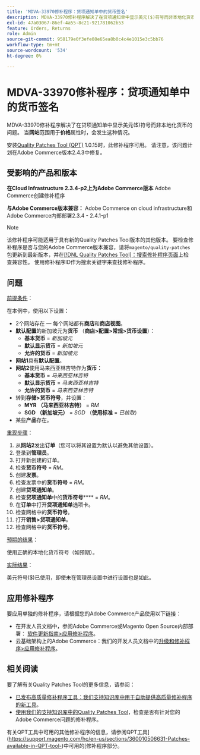 ```yaml
---
title: 'MDVA-33970修补程序：贷项通知单中的货币签名'
description: MDVA-33970修补程序解决了在贷项通知单中显示美元($)符号而非本地化货币的问题。 当**Website**范围用于**Price**属性时，会发生这种情况。
exl-id: 47a03067-86ef-4a55-8c21-921781062b53
feature: Orders, Returns
role: Admin
source-git-commit: 958179e0f3efe08e65ea8b0c4c4e1015e3c5bb76
workflow-type: tm+mt
source-wordcount: '534'
ht-degree: 0%

---
```


# MDVA-33970修补程序：贷项通知单中的货币签名

MDVA-33970修补程序解决了在贷项通知单中显示美元($)符号而非本地化货币的问题。 当&#x200B;**网站**&#x200B;范围用于&#x200B;**价格**&#x200B;属性时，会发生这种情况。

安装[Quality Patches Tool (QPT)](https://devdocs.magento.com/guides/v2.4/comp-mgr/patching.html#mqp) 1.0.15时，此修补程序可用。 请注意，该问题计划在Adobe Commerce版本2.4.3中修复。

## 受影响的产品和版本

**在Cloud Infrastructure 2.3.4-p2上为Adobe Commerce版本** Adobe Commerce创建修补程序

**与Adobe Commerce版本兼容：** Adobe Commerce on cloud infrastructure和Adobe Commerce内部部署2.3.4 - 2.4.1-p1

>[!NOTE]
>
>该修补程序可能适用于具有新的Quality Patches Tool版本的其他版本。 要检查修补程序是否与您的Adobe Commerce版本兼容，请将`magento/quality-patches`包更新到最新版本，并在[[!DNL Quality Patches Tool]：搜索修补程序页面](https://devdocs.magento.com/quality-patches/tool.html#patch-grid)上检查兼容性。 使用修补程序ID作为搜索关键字来查找修补程序。

## 问题

<u>前提条件</u>：

在本例中，使用以下设置：

* 2个网站存在 — 每个网站都有&#x200B;**商店**&#x200B;和&#x200B;**商店视图**。
* **默认配置**&#x200B;的新加坡元为&#x200B;**货币** （**商店>配置>常规>货币设置**）：
   * **基本货币** = *新加坡元*
   * **默认显示货币** = *新加坡元*
   * **允许的货币** = *新加坡元*
* **网站1**&#x200B;具有&#x200B;**默认配置**。
* **网站2**&#x200B;使用马来西亚林吉特作为&#x200B;**货币**：
   * **基本货币** = *马来西亚林吉特*
   * **默认显示货币** = *马来西亚林吉特*
   * **允许的货币** = *马来西亚林吉特*
* 转到&#x200B;**存储>货币符号**，并设置：
   * **MYR （马来西亚林吉特）** = *RM*
   * **SGD （新加坡元）** = *SGD* （**使用标准** = *已核取*）
* 某些&#x200B;**产品**&#x200B;存在。

<u>重现步骤</u>：

1. 从&#x200B;**网站2**&#x200B;发出&#x200B;**订单**（您可以将其设置为默认以避免其他设置）。
1. 登录到&#x200B;**管理员**。
1. 打开新创建的订单。
1. 检查&#x200B;**货币符号** = *RM*。
1. 创建&#x200B;**发票**。
1. 检查发票中的&#x200B;**货币符号** = *RM*。
1. 创建&#x200B;**贷项通知单**。
1. 检查&#x200B;**贷项通知单**&#x200B;中的&#x200B;**货币符号****** = *RM*。
1. 在&#x200B;**订单**&#x200B;中打开&#x200B;**贷项通知单**&#x200B;选项卡。
1. 检查网格中的&#x200B;**货币符号**。
1. 打开&#x200B;**销售>贷项通知单**。
1. 检查网格中的&#x200B;**货币符号**。

<u>预期的结果</u>：

使用正确的本地化货币符号（如预期）。

<u>实际结果</u>：

美元符号($)已使用，即使未在管理员设置中进行设置也是如此。

## 应用修补程序

要应用单独的修补程序，请根据您的Adobe Commerce产品使用以下链接：

* 在开发人员文档中，参阅Adobe Commerce或Magento Open Source内部部署： [软件更新指南>应用修补程序](https://devdocs.magento.com/guides/v2.4/comp-mgr/patching/mqp.html)。
* 云基础架构上的Adobe Commerce：我们的开发人员文档中的[升级和修补程序>应用修补程序](https://devdocs.magento.com/cloud/project/project-patch.html)。

## 相关阅读

要了解有关Quality Patches Tool的更多信息，请参阅：

* [已发布高质量修补程序工具：我们支持知识库中用于自助提供高质量修补程序的新工具](/help/announcements/adobe-commerce-announcements/magento-quality-patches-released-new-tool-to-self-serve-quality-patches.md)。
* [使用我们的支持知识库中的Quality Patches Tool](/help/support-tools/patches-available-in-qpt-tool/check-patch-for-magento-issue-with-magento-quality-patches.md)，检查是否有针对您的Adobe Commerce问题的修补程序。

有关QPT工具中可用的其他修补程序的信息，请参阅QPT工具](https://support.magento.com/hc/en-us/sections/360010506631-Patches-available-in-QPT-tool-)中可用的[修补程序部分。
